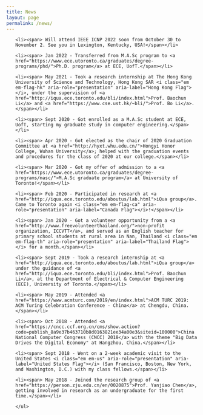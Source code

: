 ```yaml
---
title: News
layout: page
permalink: /news/
---
```

<div class="page-content wc-container">
    <ul class="posts">

    <li><span> Will attend IEEE ICNP 2022 soon from October 30 to November 2. See you in Lexington, Kentucky, USA!</span></li>

    <li><span> Jan 2022 - Transferred from M.A.Sc program to <a href="https://www.ece.utoronto.ca/graduates/degree-programs/phd/">Ph.D. program</a> at ECE, UofT.</span></li>

    <li><span> May 2021 - Took a research internship at The Hong Kong University of Science and Technology, Hong Kong SAR <i class="em em-flag-hk" aria-role="presentation" aria-label="Hong Kong Flag"></i>, under the supervision of <a href="http://iqua.ece.toronto.edu/bli/index.html">Prof. Baochun Li</a> and <a href="https://www.cse.ust.hk/~bli/">Prof. Bo Li</a>.</span></li>

    <li><span> Sept 2020 - Got enrolled as a M.A.Sc student at ECE, UofT, starting my graduate study in computer engineering.</span></li>

    <li><span> Apr 2020 - Got elected as the chair of 2020 Graduation Committee at <a href="http://hyxt.whu.edu.cn/">Hongyi Honor College, Wuhan University</a>; helped with the graduation events and procedures for the class of 2020 at our college.</span></li>

    <li><span> Mar 2020 - Got my offer of admission to a <a href="https://www.ece.utoronto.ca/graduates/degree-programs/masc/">M.A.Sc graduate program</a> at University of Toronto!</span></li>

    <li><span> Feb 2020 - Participated in research at <a href="http://iqua.ece.toronto.edu/aboutus/lab.html">iQua group</a>. Came to Toronto again <i class="em em-flag-ca" aria-role="presentation" aria-label="Canada Flag"></i>!</span></li>

    <li><span> Jan 2020 - Got a volunteer opportunity from a <a href="http://www.freevolunteerthailand.org/">non-profit organization, ICCVTT</a>, and served as an English teacher for primary school students at rural area in Nan, Thailand <i class="em em-flag-th" aria-role="presentation" aria-label="Thailand Flag"></i> for a month.</span></li>

    <li><span> Sept 2019 - Took a research internship at <a href="http://iqua.ece.toronto.edu/aboutus/lab.html">iQua group</a> under the guidance of <a href="http://iqua.ece.toronto.edu/bli/index.html">Prof. Baochun Li</a>, at the Department of Electrical & Computer Engineering (ECE), University of Toronto.</span></li>

    <li><span> May 2019 - Attended <a href="https://www.acmturc.com/2019/en/index.html">ACM TURC 2019: ACM Turing Celebration Conference - China</a> at Chengdu, China.</span></li>

    <li><span> Oct 2018 - Attended <a href="https://cncc.ccf.org.cn/cms/show.action?code=publish_8a9e37b463710b8d0163821ee34a00e3&siteid=100000">China National Computer Congress (CNCC) 2018</a> with the theme "Big Data Drives the Digital Economy" at Hangzhou, China.</span></li>

    <li><span> Sept 2018 - Went on a 2-week academic visit to the United States <i class="em em-us" aria-role="presentation" aria-label="United States Flag"></i> (San Francisco, Boston, New York, and Washington, D.C.) with my class fellows.</span></li>

    <li><span> May 2018 - Joined the research group of <a href="https://person.zju.edu.cn/en/0020875">Prof. Yanjiao Chen</a>, getting involved in research as an undergraduate for the first time.</span></li>

    </ul>
</div>
